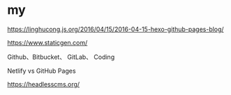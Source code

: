 # my

https://linghucong.js.org/2016/04/15/2016-04-15-hexo-github-pages-blog/


https://www.staticgen.com/

Github、Bitbucket、 GitLab、 Coding

Netlify vs GitHub Pages

https://headlesscms.org/


